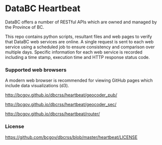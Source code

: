 # DataBC Heartbeat

DataBC offers a number of RESTful APIs which are owned and managed by the Province of BC. 

This repo contains python scripts, resultant files and web pages to verify that DataBC web services are online. A single request is sent to
each web service using a scheduled job to ensure consistency and comparison over multiple days.
Specific information for each web service is recorded including a time stamp, execution time and HTTP response status code.


### Supported web browsers

A modern web browser is recommended for viewing GitHub pages which include data visualizations (d3).

http://bcgov.github.io/dbcrss/heartbeat/geocoder_pub/

http://bcgov.github.io/dbcrss/heartbeat/geocoder_sec/

http://bcgov.github.io/dbcrss/heartbeat/router/


### License

https://github.com/bcgov/dbcrss/blob/master/heartbeat/LICENSE
